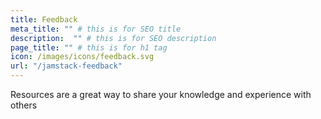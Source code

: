 ```yaml
---
title: Feedback
meta_title: "" # this is for SEO title
description:  "" # this is for SEO description
page_title: "" # this is for h1 tag
icon: /images/icons/feedback.svg
url: "/jamstack-feedback"
---
```

Resources are a great way to share your knowledge and experience with others

